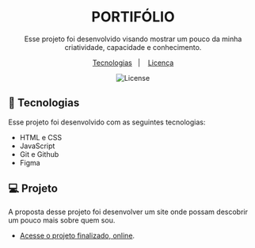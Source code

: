 <h1 align="center">PORTIFÓLIO</h1>

<p align="center">
Esse projeto foi desenvolvido visando mostrar um pouco da minha criatividade, capacidade e conhecimento.
</p>

<p align="center">
  <a href="#-tecnologias">Tecnologias</a>&nbsp;&nbsp;&nbsp;|&nbsp;&nbsp;&nbsp;
  <a href="#memo-licença">Licença</a>
</p>

<p align="center">
  <img alt="License" src="https://img.shields.io/static/v1?label=license&message=MIT&color=49AA26&labelColor=000000">
</p>

## 🚀 Tecnologias

Esse projeto foi desenvolvido com as seguintes tecnologias:

- HTML e CSS
- JavaScript
- Git e Github
- Figma

## 💻 Projeto
A proposta desse projeto foi desenvolver um site onde possam descobrir um pouco mais sobre quem sou.

- [Acesse o projeto finalizado, online]().
